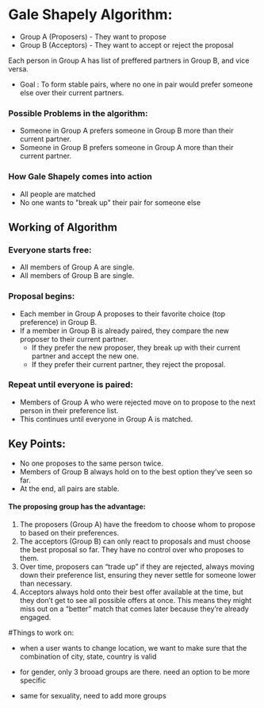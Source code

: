 # Gale Shapely Algorithm:

- Group A (Proposers) - They want to propose
- Group B (Acceptors) - They want to accept or reject the proposal

Each person in Group A has list of preffered partners in Group B, and vice versa. 
- Goal : To form stable pairs, where no one in pair would prefer someone else over their current partners.

### Possible Problems in the algorithm:

- Someone in Group A prefers someone in Group B more than their current partner.
- Someone in Group B prefers someone in Group A more than their current partner.

### How Gale Shapely comes into action

- All people are matched
- No one wants to "break up" their pair for someone else

## Working of Algorithm

### Everyone starts free:
- All members of Group A are single.
- All members of Group B are single.

### Proposal begins:
- Each member in Group A proposes to their favorite choice (top preference) in Group B.
- If a member in Group B is already paired, they compare the new proposer to their current partner.
    - If they prefer the new proposer, they break up with their current partner and accept the new one.
    - If they prefer their current partner, they reject the proposal.

### Repeat until everyone is paired:

- Members of Group A who were rejected move on to propose to the next person in their preference list.
- This continues until everyone in Group A is matched.

## Key Points:
- No one proposes to the same person twice.
- Members of Group B always hold on to the best option they've seen so far.
- At the end, all pairs are stable.

 
 #### The proposing group has the advantage:

 1. The proposers (Group A) have the freedom to choose whom to propose to based on their preferences.
 2. The acceptors (Group B) can only react to proposals and must choose the best proposal so far. They have no control over who proposes to them.
3. Over time, proposers can “trade up” if they are rejected, always moving down their preference list, ensuring they never settle for someone lower than necessary.
4. Acceptors always hold onto their best offer available at the time, but they don’t get to see all possible offers at once. This means they might miss out on a “better” match that comes later because they’re already engaged.





#Things to work on:

- when a user wants to change location, we want to make sure that the combination of city, state, country is valid

- for gender, only 3 brooad groups are there. need an option to be more specific 

- same for sexuality, need to add more groups